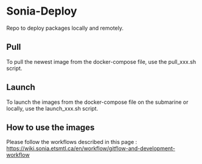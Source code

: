 # Sonia-Deploy

Repo to deploy packages locally and remotely.

## Pull

To pull the newest image from the docker-compose file, use the pull_xxx.sh script.

## Launch

To launch the images from the docker-compose file on the submarine or locally, use the launch_xxx.sh script.

## How to use the images

Please follow the workflows described in this page : https://wiki.sonia.etsmtl.ca/en/workflow/gitflow-and-development-workflow

